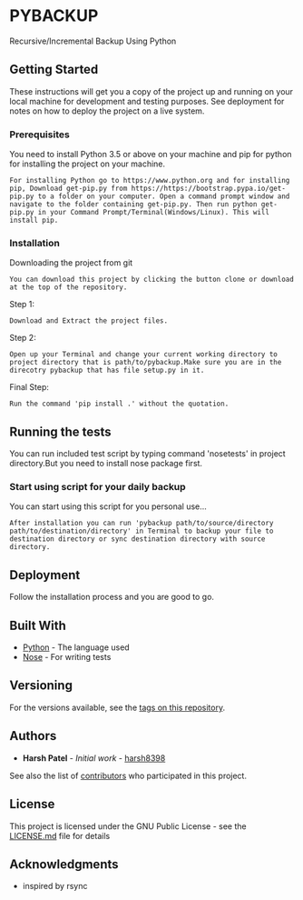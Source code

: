 # PYBACKUP

Recursive/Incremental Backup Using Python

## Getting Started

These instructions will get you a copy of the project up and running on your local machine for development and testing purposes. See deployment for notes on how to deploy the project on a live system.

### Prerequisites

You need to install Python 3.5 or above on your machine and pip for python for installing the project on your machine.

```
For installing Python go to https://www.python.org and for installing pip, Download get-pip.py from https://https://bootstrap.pypa.io/get-pip.py to a folder on your computer. Open a command prompt window and navigate to the folder containing get-pip.py. Then run python get-pip.py in your Command Prompt/Terminal(Windows/Linux). This will install pip.
```

### Installation

Downloading the project from git

```
You can download this project by clicking the button clone or download at the top of the repository.
```

Step 1:

```
Download and Extract the project files.
```

Step 2:

```
Open up your Terminal and change your current working directory to project directory that is path/to/pybackup.Make sure you are in the direcotry pybackup that has file setup.py in it.
```

Final Step:

```
Run the command 'pip install .' without the quotation.
```

## Running the tests

You can run included test script by typing command 'nosetests' in project directory.But you need to install nose package first.

### Start using script for your daily backup

You can start using this script for you personal use...

```
After installation you can run 'pybackup path/to/source/directory path/to/destination/directory' in Terminal to backup your file to destination directory or sync destination directory with source directory.
```

## Deployment

Follow the installation process and you are good to go.

## Built With

* [Python](https://www/python.org) - The language used
* [Nose](https://pypi.python.org/pypi/nose) - For writing tests

## Versioning

For the versions available, see the [tags on this repository](https://github.com/harsh8398/pybackup/tags). 

## Authors

* **Harsh Patel** - *Initial work* - [harsh8398](https://github.com/harsh8398)

See also the list of [contributors](https://github.com/harsh8398/pybackup/contributors) who participated in this project.

## License

This project is licensed under the GNU Public License - see the [LICENSE.md](LICENSE.md) file for details

## Acknowledgments

* inspired by rsync
